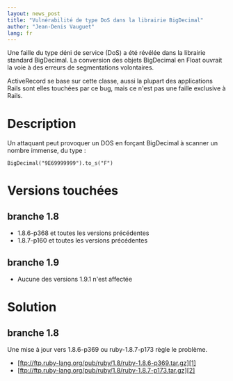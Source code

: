 ```yaml
---
layout: news_post
title: "Vulnérabilité de type DoS dans la librairie BigDecimal"
author: "Jean-Denis Vauguet"
lang: fr
---
```


Une faille du type déni de service (DoS) a été révélée dans la librairie
standard BigDecimal. La conversion des objets BigDecimal en Float
ouvrait la voie à des erreurs de segmentations volontaires.

ActiveRecord se base sur cette classe, aussi la plupart des applications
Rails sont elles touchées par ce bug, mais ce n\'est pas une faille
exclusive à Rails.

# Description

Un attaquant peut provoquer un DOS en forçant BigDecimal à scanner un
nombre immense, du type :

    
    BigDecimal("9E69999999").to_s("F")

# Versions touchées

## branche 1.8

* 1\.8.6-p368 et toutes les versions précédentes
* 1\.8.7-p160 et toutes les versions précédentes

## branche 1.9

* Aucune des versions 1.9.1 n\'est affectée

# Solution

## branche 1.8

Une mise à jour vers 1.8.6-p369 ou ruby-1.8.7-p173 règle le problème.

* [ftp://ftp.ruby-lang.org/pub/ruby/1.8/ruby-1.8.6-p369.tar.gz][1]
* [ftp://ftp.ruby-lang.org/pub/ruby/1.8/ruby-1.8.7-p173.tar.gz][2]



[1]: ftp://ftp.ruby-lang.org/pub/ruby/1.8/ruby-1.8.6-p369.tar.gz 
[2]: ftp://ftp.ruby-lang.org/pub/ruby/1.8/ruby-1.8.7-p173.tar.gz 
